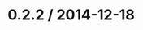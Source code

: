 <!--remark setext-->

<!--lint disable no-multiple-toplevel-headings-->

0.2.2 / 2014-12-18
==================
